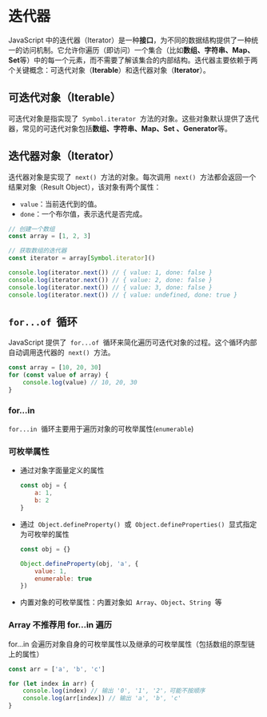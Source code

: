 # 迭代器

JavaScript 中的迭代器（Iterator）是一种**接口**，为不同的数据结构提供了一种统一的访问机制。它允许你遍历（即访问）一个集合（比如**数组、字符串、Map、Set**等）中的每一个元素，而不需要了解该集合的内部结构。迭代器主要依赖于两个关键概念：可迭代对象（**Iterable**）和迭代器对象（**Iterator**）。

## 可迭代对象（Iterable）

可迭代对象是指实现了  `Symbol.iterator`  方法的对象。这些对象默认提供了迭代器，常见的可迭代对象包括**数组、字符串、Map、Set 、Generator**等。

## 迭代器对象（Iterator）

迭代器对象是实现了  `next()`  方法的对象。每次调用  `next()`  方法都会返回一个结果对象（Result Object），该对象有两个属性：

-   `value`：当前迭代到的值。
-   `done`：一个布尔值，表示迭代是否完成。

```js
// 创建一个数组
const array = [1, 2, 3]

// 获取数组的迭代器
const iterator = array[Symbol.iterator]()

console.log(iterator.next()) // { value: 1, done: false }
console.log(iterator.next()) // { value: 2, done: false }
console.log(iterator.next()) // { value: 3, done: false }
console.log(iterator.next()) // { value: undefined, done: true }
```

## `for...of`  循环

JavaScript 提供了  `for...of`  循环来简化遍历可迭代对象的过程。这个循环内部自动调用迭代器的  `next()`  方法。

```js
const array = [10, 20, 30]
for (const value of array) {
    console.log(value) // 10, 20, 30
}
```

### for...in

`for...in`  循环主要用于遍历对象的可枚举属性(`enumerable`)

### 可枚举属性

-   通过对象字面量定义的属性

    ```js
    const obj = {
        a: 1,
        b: 2
    }
    ```

-   通过  `Object.defineProperty()`  或  `Object.defineProperties()`  显式指定为可枚举的属性

    ```js
    const obj = {}

    Object.defineProperty(obj, 'a', {
        value: 1,
        enumerable: true
    })
    ```

-   内置对象的可枚举属性：内置对象如  `Array`、`Object`、`String`  等

### Array 不推荐用 for...in 遍历

for...in 会遍历对象自身的可枚举属性以及继承的可枚举属性（包括数组的原型链上的属性）

```js
const arr = ['a', 'b', 'c']

for (let index in arr) {
    console.log(index) // 输出 '0', '1', '2'，可能不按顺序
    console.log(arr[index]) // 输出 'a', 'b', 'c'
}
```
